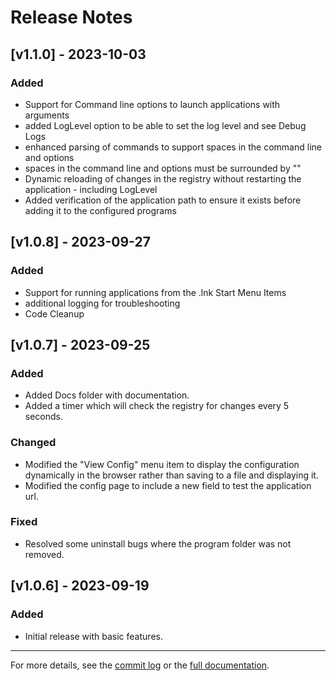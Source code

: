 ﻿# Release Notes

## [v1.1.0] - 2023-10-03

### Added
- Support for Command line options to launch applications with arguments
- added LogLevel option to be able to set the log level and see Debug Logs
- enhanced parsing of commands to support spaces in the command line and options
- spaces in the command line and options must be surrounded by ""
- Dynamic reloading of changes in the registry without restarting the application - including LogLevel
- Added verification of the application path to ensure it exists before adding it to the configured programs


## [v1.0.8] - 2023-09-27

### Added
- Support for running applications from the .lnk Start Menu Items
- additional logging for troubleshooting
- Code Cleanup


## [v1.0.7] - 2023-09-25

### Added
- Added Docs folder with documentation.
- Added a timer which will check the registry for changes every 5 seconds.

### Changed
- Modified the "View Config" menu item to display the configuration dynamically in the browser rather than saving to a file and displaying it.
- Modified the config page to include a new field to test the application url.

### Fixed
- Resolved some uninstall bugs where the program folder was not removed.

## [v1.0.6] - 2023-09-19

### Added
- Initial release with basic features.
---

For more details, see the [commit log](https://github.com/leonletto/localhost-app-launcher/commits) or the [full documentation](https://github.com/leonletto/localhost-app-launcher/blob/main/Docs/Docs.md).
